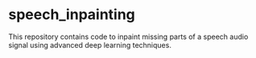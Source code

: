 # speech_inpainting

This repository contains code to inpaint missing parts of a speech audio signal using advanced deep learning techniques.
